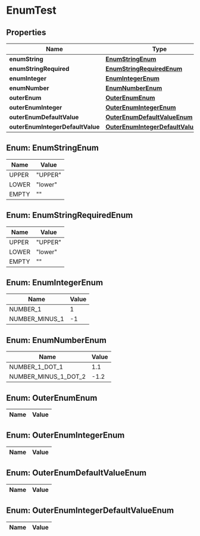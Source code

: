 

# EnumTest

## Properties

Name | Type | Description | Notes
------------ | ------------- | ------------- | -------------
**enumString** | [**EnumStringEnum**](#EnumStringEnum) |  |  [optional]
**enumStringRequired** | [**EnumStringRequiredEnum**](#EnumStringRequiredEnum) |  | 
**enumInteger** | [**EnumIntegerEnum**](#EnumIntegerEnum) |  |  [optional]
**enumNumber** | [**EnumNumberEnum**](#EnumNumberEnum) |  |  [optional]
**outerEnum** | [**OuterEnumEnum**](#OuterEnumEnum) |  |  [optional]
**outerEnumInteger** | [**OuterEnumIntegerEnum**](#OuterEnumIntegerEnum) |  |  [optional]
**outerEnumDefaultValue** | [**OuterEnumDefaultValueEnum**](#OuterEnumDefaultValueEnum) |  |  [optional]
**outerEnumIntegerDefaultValue** | [**OuterEnumIntegerDefaultValueEnum**](#OuterEnumIntegerDefaultValueEnum) |  |  [optional]



## Enum: EnumStringEnum

Name | Value
---- | -----
UPPER | &quot;UPPER&quot;
LOWER | &quot;lower&quot;
EMPTY | &quot;&quot;



## Enum: EnumStringRequiredEnum

Name | Value
---- | -----
UPPER | &quot;UPPER&quot;
LOWER | &quot;lower&quot;
EMPTY | &quot;&quot;



## Enum: EnumIntegerEnum

Name | Value
---- | -----
NUMBER_1 | 1
NUMBER_MINUS_1 | -1



## Enum: EnumNumberEnum

Name | Value
---- | -----
NUMBER_1_DOT_1 | 1.1
NUMBER_MINUS_1_DOT_2 | -1.2



## Enum: OuterEnumEnum

Name | Value
---- | -----



## Enum: OuterEnumIntegerEnum

Name | Value
---- | -----



## Enum: OuterEnumDefaultValueEnum

Name | Value
---- | -----



## Enum: OuterEnumIntegerDefaultValueEnum

Name | Value
---- | -----



